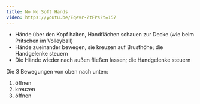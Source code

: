 ```yaml
---
title: No No Soft Hands
video: https://youtu.be/Eqevr-ZtFPs?t=157
---
```


- Hände über den Kopf halten, Handflächen schauen zur Decke (wie beim Pritschen
  im Volleyball)
- Hände zueinander bewegen, sie kreuzen auf Brusthöhe; die Handgelenke steuern
- Die Hände wieder nach außen fließen lassen; die Handgelenke steuern

Die 3 Bewegungen von oben nach unten:

1. öffnen
2. kreuzen
3. öffnen
